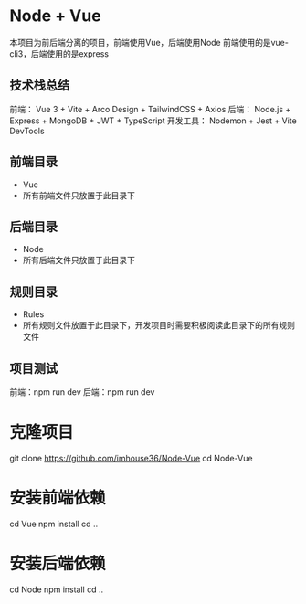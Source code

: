 # Node + Vue
本项目为前后端分离的项目，前端使用Vue，后端使用Node
前端使用的是vue-cli3，后端使用的是express

## 技术栈总结
前端： Vue 3 + Vite + Arco Design + TailwindCSS + Axios 后端： Node.js + Express + MongoDB + JWT + TypeScript 开发工具： Nodemon + Jest + Vite DevTools

## 前端目录
- Vue
- 所有前端文件只放置于此目录下

## 后端目录
- Node
- 所有后端文件只放置于此目录下

## 规则目录
- Rules
- 所有规则文件放置于此目录下，开发项目时需要积极阅读此目录下的所有规则文件

## 项目测试
前端：npm run dev
后端：npm run dev

# 克隆项目
git clone https://github.com/imhouse36/Node-Vue
cd Node-Vue

# 安装前端依赖
cd Vue
npm install
cd ..

# 安装后端依赖
cd Node
npm install
cd ..